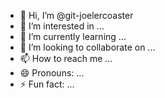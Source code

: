 - 👋 Hi, I’m @git-joelercoaster
- 👀 I’m interested in ...
- 🌱 I’m currently learning ...
- 💞️ I’m looking to collaborate on ...
- 📫 How to reach me ...
- 😄 Pronouns: ...
- ⚡ Fun fact: ...

<!---
git-joelercoaster/git-joelercoaster is a ✨ special ✨ repository because its `README.md` (this file) appears on your GitHub profile.
You can click the Preview link to take a look at your changes.
--->
